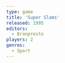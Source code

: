 ```yaml
---
type: game
title: 'Super Slams'
released: 1995
editors: 
  - Branpresto
players: 2
genres:
  - Sport
---
```

